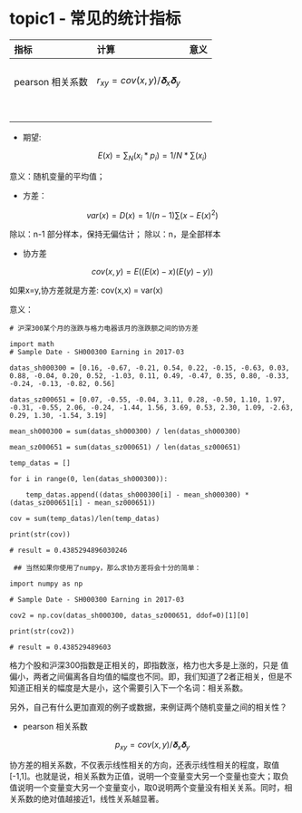 # topic1 - 常见的统计指标





| 指标 | 计算 | 意义 |
| :--- | :--- | :--- |
|  |  |  |
|  |  |  |
|  |  |  |
| pearson 相关系数 |$$r_{xy} = cov(x,y)/𝛅_{x}𝛅_{y}$$|  |
|  |  |  |
|  |  |  |
|  |  |  |
|  |  |  |
|  |  |  |
|  |  |  |
|  |  |  |
|  |  |  |



* 期望:

$$E(x) = \sum_{N}(x_i* p_i) = 1/N * \sum(x_i)$$

意义：随机变量的平均值；

* 方差：

$$var(x) = D(x) = 1/(n-1)\sum(x-E(x)^2)$$

除以：n-1 部分样本，保持无偏估计；
除以：n，是全部样本


* 协方差

$$cov(x,y) = E((E(x)-x)(E(y)-y))$$

如果x=y,协方差就是方差: cov(x,x) = var(x)

意义：

```
# 沪深300某个月的涨跌与格力电器该月的涨跌额之间的协方差

import math
# Sample Date - SH000300 Earning in 2017-03

datas_sh000300 = [0.16, -0.67, -0.21, 0.54, 0.22, -0.15, -0.63, 0.03, 0.88, -0.04, 0.20, 0.52, -1.03, 0.11, 0.49, -0.47, 0.35, 0.80, -0.33, -0.24, -0.13, -0.82, 0.56]

datas_sz000651 = [0.07, -0.55, -0.04, 3.11, 0.28, -0.50, 1.10, 1.97, -0.31, -0.55, 2.06, -0.24, -1.44, 1.56, 3.69, 0.53, 2.30, 1.09, -2.63, 0.29, 1.30, -1.54, 3.19]

mean_sh000300 = sum(datas_sh000300) / len(datas_sh000300)

mean_sz000651 = sum(datas_sz000651) / len(datas_sz000651)

temp_datas = []

for i in range(0, len(datas_sh000300)):

    temp_datas.append((datas_sh000300[i] - mean_sh000300) * (datas_sz000651[i] - mean_sz000651))

cov = sum(temp_datas)/len(temp_datas)

print(str(cov))

# result = 0.4385294896030246

 ## 当然如果你使用了numpy，那么求协方差将会十分的简单：

import numpy as np

# Sample Date - SH000300 Earning in 2017-03

cov2 = np.cov(datas_sh000300, datas_sz000651, ddof=0)[1][0]

print(str(cov2))

# result = 0.438529489603

```

格力个股和沪深300指数是正相关的，即指数涨，格力也大多是上涨的，只是 值偏小，两者之间偏离各自均值的幅度也不同。即，我们知道了2者正相关，但是不知道正相关的幅度是大是小，这个需要引入下一个名词：相关系数。

另外，自己有什么更加直观的例子或数据，来例证两个随机变量之间的相关性？





* pearson 相关系数

$$p_{xy} = cov(x,y)/𝛅_x𝛅_y$$

协方差的相关系数，不仅表示线性相关的方向，还表示线性相关的程度，取值[-1,1]。也就是说，相关系数为正值，说明一个变量变大另一个变量也变大；取负值说明一个变量变大另一个变量变小，取0说明两个变量没有相关关系。同时，相关系数的绝对值越接近1，线性关系越显著。









